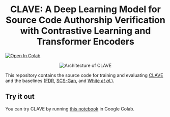 <h1 align="center">CLAVE: A Deep Learning Model for Source Code Authorship Verification with Contrastive Learning and Transformer Encoders</h1>

<a target="_blank" href="https://colab.research.google.com/github/davidaf3/CLAVE/blob/master/run_clave.ipynb">
  <img src="https://colab.research.google.com/assets/colab-badge.svg" alt="Open In Colab"/>
</a>

<p align="center">
    <img src="https://raw.githubusercontent.com/davidaf3/CLAVE/master/figures/model_architecture.svg" alt="Architecture of CLAVE" />
</p>

This repository contains the source code for training and evaluating [CLAVE](https://www.reflection.uniovi.es/bigcode/download/2024/CLAVE/) and the baselines ([FDR](https://github.com/davidaf3/CLAVE/tree/master/fdr), [SCS-Gan](https://github.com/davidaf3/CLAVE/tree/master/scs_gan), and [White *et al.*](https://github.com/davidaf3/CLAVE/tree/master/white_sprague)).

## Try it out
You can try CLAVE by running [this notebook](https://github.com/davidaf3/CLAVE/blob/master/run_clave.ipynb) in Google Colab.
